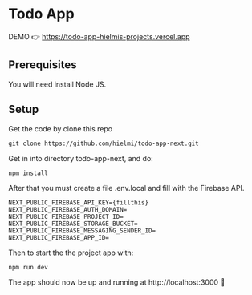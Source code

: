 # Todo App

DEMO 👉 https://todo-app-hielmis-projects.vercel.app

## Prerequisites

You will need install Node JS.

## Setup

Get the code by clone this repo

```
git clone https://github.com/hielmi/todo-app-next.git
```

Get in into directory todo-app-next, and do:

```
npm install
```

After that you must create a file .env.local and fill with the Firebase API.

```
NEXT_PUBLIC_FIREBASE_API_KEY={fillthis}
NEXT_PUBLIC_FIREBASE_AUTH_DOMAIN=
NEXT_PUBLIC_FIREBASE_PROJECT_ID=
NEXT_PUBLIC_FIREBASE_STORAGE_BUCKET=
NEXT_PUBLIC_FIREBASE_MESSAGING_SENDER_ID=
NEXT_PUBLIC_FIREBASE_APP_ID=
```

Then to start the the project app with:

```
npm run dev
```

The app should now be up and running at http://localhost:3000 🚀

